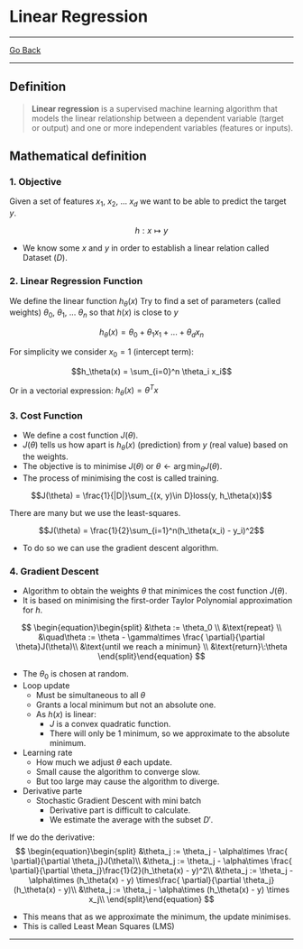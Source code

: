 # Linear Regression
---
[Go Back](UNIOVI/3S2_IntSys/README.md)

---
## Definition

> **Linear regression** is a supervised machine learning algorithm that models the linear relationship between a dependent variable (target or output) and one or more independent variables (features or inputs).

## Mathematical definition
### 1. Objective
Given a set of features $x_1$, $x_2$, ... $x_d$ we want to be able to predict the target $y$.

$$h:x\mapsto y$$

- We know some $x$ and $y$  in order to establish a linear relation called Dataset ($D$).
### 2. Linear Regression Function
We define the linear function $h_\theta(x)$
Try to find a set of parameters (called weights) $\theta_0$, $\theta_1$, ... $\theta_n$ so that $h(x)$ is close to $y$

$$h_\theta(x) = \theta_0 + \theta_1 x_1 + ... + \theta_d x_n$$

For simplicity we consider $x_0 = 1$ (intercept term):

$$h_\theta(x) = \sum_{i=0}^n \theta_i x_i$$

Or in a vectorial expression: $h_\theta(x) = \theta^Tx$
### 3. Cost Function
- We define a cost function $J(\theta)$.
- $J(\theta)$ tells us how apart is $h_\theta(x)$ (prediction) from $y$ (real value) based on the weights.
- The objective is to minimise $J(\theta)$ or $\theta \leftarrow \arg\min_\theta J(\theta)$.
- The process of minimising the cost is called training.

$$J(\theta) = \frac{1}{|D|}\sum_{(x, y)\in D}loss(y, h_\theta(x))$$

There are many but we use the least-squares.

$$J(\theta) = \frac{1}{2}\sum_{i=1}^n(h_\theta(x_i) - y_i)^2$$

- To do so we can use the gradient descent algorithm.
### 4. Gradient Descent
- Algorithm to obtain the weights $\theta$ that minimices the cost function $J(\theta)$.
- It is based on minimising the first-order Taylor Polynomial approximation for $h$.

$$
\begin{equation}\begin{split}
&\theta := \theta_0 \\
&\text{repeat} \\
&\quad\theta := \theta - \gamma\times \frac{
\partial}{\partial \theta}J(\theta)\\
&\text{until we reach a minimun} \\
&\text{return}\:\theta
\end{split}\end{equation}
$$

- The $\theta_0$ is chosen at random.
- Loop update
	- Must be simultaneous to all $\theta$
	- Grants a local minimum but not an absolute one.
	- As $h(x)$ is linear:
		- $J$ is a convex quadratic function.
		- There will only be 1 minimum, so we approximate to the absolute minimum.
- Learning rate
	- How much we adjust $\theta$ each update.
	- Small cause the algorithm to converge slow.
	- But too large may cause the algorithm to diverge.
- Derivative parte
	- Stochastic Gradient Descent with mini batch
		- Derivative part is difficult to calculate.
		- We estimate the average with the subset $D'$.

If we do the derivative:
$$
\begin{equation}\begin{split}
&\theta_j := \theta_j - \alpha\times \frac{
\partial}{\partial \theta_j}J(\theta)\\
&\theta_j := \theta_j - \alpha\times \frac{
\partial}{\partial \theta_j}\frac{1}{2}(h_\theta(x) - y)^2\\
&\theta_j := \theta_j - \alpha\times (h_\theta(x) - y) \times\frac{
\partial}{\partial \theta_j}(h_\theta(x) - y)\\
&\theta_j := \theta_j - \alpha\times (h_\theta(x) - y) \times x_j\\
\end{split}\end{equation}
$$

- This means that as we approximate the minimum, the update minimises.
- This is called Least Mean Squares (LMS)
---